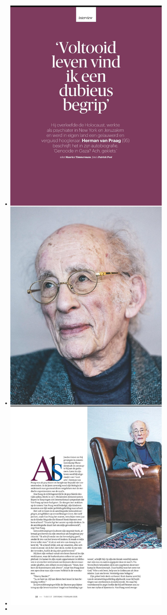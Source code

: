 - ![2025-02-02-00-07-53.jpeg](../assets/2025-02-02-00-07-53.jpeg)
- ![2025-02-02-00-08-09.jpeg](../assets/2025-02-02-00-08-09.jpeg)
- ![2025-02-02-00-08-33.jpeg](../assets/2025-02-02-00-08-33.jpeg)
-